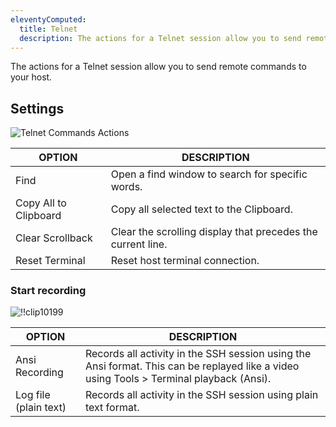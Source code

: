 ```yaml
---
eleventyComputed:
  title: Telnet
  description: The actions for a Telnet session allow you to send remote commands to your host. 
---
```

The actions for a Telnet session allow you to send remote commands to your host. 

## Settings 

![Telnet Commands Actions ](https://webdevolutions.azureedge.net/docs/en/rdm/windows/RDMWin2195.png) 

| OPTION                | DESCRIPTION                                                 |
| --------------------- | ----------------------------------------------------------- |
| Find                  | Open a find window to search for specific words.            |
| Copy All to Clipboard | Copy all selected text to the Clipboard.                    |
| Clear Scrollback      | Clear the scrolling display that precedes the current line. |
| Reset Terminal        | Reset host terminal connection.                             |

### Start recording 

![!!clip10199](https://webdevolutions.azureedge.net/docs/en/rdm/windows/clip10199.png) 

| OPTION                | DESCRIPTION                                                      |
| ----------------------| -----------------------------------------------------------------|
| Ansi Recording        | Records all activity in the SSH session using the Ansi format. This can be replayed like a video using Tools > Terminal playback (Ansi).                                                                                    |
| Log file (plain text) | Records all activity in the SSH session using plain text format. |
